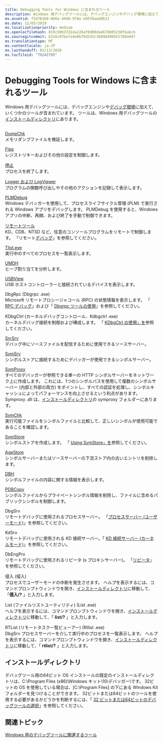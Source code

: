 ```yaml
---
title: Debugging Tools for Windows に含まれるツール
description: Windows 用デバッグツールには、デバッグエンジンやデバッグ環境に加えて、いくつかのツールが含まれています。 ツールは、Windows 用デバッグツールのインストールディレクトリにあります。
ms.assetid: f5d761b9-866e-4948-978e-e95f8aed8b21
ms.date: 12/03/2019
ms.localizationpriority: medium
ms.openlocfilehash: 819c50b37d14a228af0d00da4678b05230fbabcb
ms.sourcegitcommit: b316c97bafade8b76d5d3c30d48496915709a9df
ms.translationtype: MT
ms.contentlocale: ja-JP
ms.lasthandoff: 03/13/2020
ms.locfileid: "79242795"
---
```

# <a name="tools-included-in-debugging-tools-for-windows"></a>Debugging Tools for Windows に含まれるツール

Windows 用デバッグツールには、デバッグエンジンや[デバッグ環境](debuggers-in-the-debugging-tools-for-windows-package.md)に加えて、いくつかのツールが含まれています。 ツールは、Windows 用デバッグツールの[インストールディレクトリ](#installation-directories)にあります。

## <span id="additional_tools_and_utilities"></span><span id="ADDITIONAL_TOOLS_AND_UTILITIES"></span>

<span id="DumpChk"></span><span id="dumpchk"></span><span id="DUMPCHK"></span>[DumpChk](dumpchk.md)  
メモリダンプファイルを検証します。

<span id="GFlags"></span><span id="gflags"></span><span id="GFLAGS"></span>[Flag](gflags.md)  
レジストリキーおよびその他の設定を制御します。

<span id="Kill"></span><span id="kill"></span><span id="KILL"></span>[停止](kill-tool.md)  
プロセスを終了します。

<span id="Logger_and_LogViewer"></span><span id="logger_and_logviewer"></span><span id="LOGGER_AND_LOGVIEWER"></span>[Logger および LogViewer](logger-and-logviewer.md)  
プログラムの関数呼び出しやその他のアクションを記録して表示します。

<span id="PLMDebug"></span><span id="plmdebug"></span><span id="PLMDEBUG"></span>[PLMDebug](plmdebug.md)  
Windows デバッガーを使用して、プロセスライフサイクル管理 (PLM) で実行される Windows アプリをデバッグします。 PLMDebug を使用すると、Windows アプリの中断、再開、および終了を手動で制御できます。

<span id="Remote_Tool"></span><span id="remote_tool"></span><span id="REMOTE_TOOL"></span>[リモートツール](remote-tool.md)  
KD、CDB、NTSD など、任意のコンソールプログラムをリモートで制御します。 「リモート[デバッグ](remote-debugging-through-remote-exe.md)」を参照してください。

<span id="TList"></span><span id="tlist"></span><span id="TLIST"></span>[Tlist.exe](tlist.md)  
実行中のすべてのプロセスを一覧表示します。

<span id="UMDH"></span><span id="umdh"></span>[UMDH](umdh.md)  
ヒープ割り当てを分析します。

<span id="USBView"></span><span id="usbview"></span><span id="USBVIEW"></span>[USBView](usbview.md)  
USB ホストコントローラーと接続されているデバイスを表示します。

<span id="dbgrpc___dbgrpc.exe_"></span><span id="DBGRPC___DBGRPC.EXE_"></span>DbgRpc (Dbgrpc .exe)  
Microsoft リモートプロシージャコール (RPC) の状態情報を表示します。 「 [RPC デバッグ](rpc-debugging.md)」および「 [Dbgrpc ツールの使用](using-the-dbgrpc-tool.md)」を参照してください。

<span id="kdbgctrl___kernel_debugging_control__kdbgctrl.exe_"></span><span id="KDBGCTRL___KERNEL_DEBUGGING_CONTROL__KDBGCTRL.EXE_"></span>KDbgCtrl (カーネルデバッグコントロール、Kdbgctrl .exe)  
カーネルデバッグ接続を制御および構成します。 「 [KDbgCtrl の使用」を](using-kdbgctrl.md)参照してください。

<span id="SrcSrv"></span><span id="srcsrv"></span><span id="SRCSRV"></span>[SrcSrv](srcsrv.md)  
デバッグ中にソースファイルを配信するために使用できるソースサーバー。

<span id="SymSrv"></span><span id="symsrv"></span><span id="SYMSRV"></span>[SymSrv](symsrv.md)  
シンボルストアに接続するためにデバッガーが使用できるシンボルサーバー。

<span id="SymProxy"></span><span id="symproxy"></span><span id="SYMPROXY"></span>[SymProxy](symproxy.md)  
すべてのデバッガーが参照できる単一の HTTP シンボルサーバーをネットワーク上に作成します。 これには、1つのシンボルパスを使用して複数のシンボルサーバー (内部と外部の両方) をポイントし、すべての認証を処理し、シンボルキャッシュによってパフォーマンスを向上させるという利点があります。 Symproxy .dll は、[インストールディレクトリ](#installation-directories)の symproxy フォルダーにあります。

<span id="SymChk"></span><span id="symchk"></span><span id="SYMCHK"></span>[SymChk](symchk.md)  
実行可能ファイルをシンボルファイルと比較して、正しいシンボルが使用可能であることを確認します。

<span id="SymStore"></span><span id="symstore"></span><span id="SYMSTORE"></span>[SymStore](symstore.md)  
シンボルストアを作成します。 「 [Using SymStore」を](symstore.md)参照してください。

<span id="AgeStore"></span><span id="agestore"></span><span id="AGESTORE"></span>[AgeStore](agestore.md)  
シンボルサーバーまたはソースサーバーの下流ストア内の古いエントリを削除します。

<span id="DBH"></span><span id="dbh"></span>[DBH](dbh.md)  
シンボルファイルの内容に関する情報を表示します。

<span id="PDBCopy"></span><span id="pdbcopy"></span><span id="PDBCOPY"></span>[PDBCopy](pdbcopy.md)  
シンボルファイルからプライベートシンボル情報を削除し、ファイルに含めるパブリックシンボルを制御します。

<span id="DbgSrv__"></span><span id="dbgsrv__"></span><span id="DBGSRV__"></span>DbgSrv   
リモートデバッグに使用されるプロセスサーバー。 「[プロセスサーバー (ユーザーモード)](process-servers--user-mode-.md)」を参照してください。

<span id="KdSrv"></span><span id="kdsrv"></span><span id="KDSRV"></span>KdSrv  
リモートデバッグに使用される KD 接続サーバー。「 [KD 接続サーバー (カーネルモード)](kd-connection-servers--kernel-mode-.md)」を参照してください。

<span id="DbEngPrx"></span><span id="dbengprx"></span><span id="DBENGPRX"></span>DbEngPrx  
リモートデバッグに使用されるリピータ (s プロキシサーバー)。 「[リピータ](repeaters.md)」を参照してください。

<span id="breakin___breakin.exe_"></span><span id="BREAKIN___BREAKIN.EXE_"></span>侵入 (侵入)  
プロセスでユーザーモードの中断を発生させます。 ヘルプを表示するには、コマンドプロンプトウィンドウを開き、[インストールディレクトリ](#installation-directories)に移動して、「**侵入/?** 」と入力します。

<span id="list___file_list_utility___list.exe_"></span><span id="LIST___FILE_LIST_UTILITY___LIST.EXE_"></span>List (ファイルリストユーティリティ) (List .exe)  
ヘルプを表示するには、コマンドプロンプトウィンドウを開き、[インストールディレクトリ](#installation-directories)に移動して、「 **list/?** 」と入力します。

<span id="rtlist___remote_task_list_viewer___rtlist.exe_"></span><span id="RTLIST___REMOTE_TASK_LIST_VIEWER___RTLIST.EXE_"></span>RTList (リモートタスク一覧ビューアー) (Rtlist .exe)  
DbgSrv プロセスサーバーを介して実行中のプロセスを一覧表示します。 ヘルプを表示するには、コマンドプロンプトウィンドウを開き、[インストールディレクトリ](#installation-directories)に移動して、「 **rtlist/?** 」と入力します。

## <a name="span-idinstallation-directoriesspanspan-idinstallation-directoriesspaninstallation-directory"></a><span id="installation-directories"></span><span id="INSTALLATION-DIRECTORIES"></span>インストールディレクトリ

デバッグツール用の64ビット OS インストールの既定のインストールディレクトリは、C:\\Program Files (x86)\\Windows キット\\10\\デバッガー\\です。 32ビットの OS を使用している場合は、[C:\\Program Files] の下にある Windows Kit フォルダーを見つけることができます。 32ビットまたは64ビットのツールを使用する必要があるかどうかを判断するには、「 [32 ビットまたは64ビットのデバッグツールの選択](choosing-a-32-bit-or-64-bit-debugger-package.md)」を参照してください。

## <a name="span-idrelated_topicsspanrelated-topics"></a><span id="related_topics"></span>関連トピック

[Windows 用のデバッグツールに関連するツール](tools-related-to-debugging-tools-for-windows.md)
